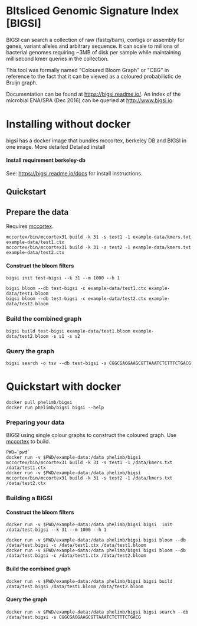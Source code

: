 # BItsliced Genomic Signature Index [BIGSI]
<!--[![Build Status](https://travis-ci.org/Phelimb/bigsi.svg)](https://travis-ci.org/Phelimb/bigsi)-->

BIGSI can search a collection of raw (fastq/bam), contigs or assembly for genes, variant alleles and arbitrary sequence. It can scale to millions of bacterial genomes requiring ~3MB of disk per sample while maintaining millisecond kmer queries in the collection.

This tool was formally named "Coloured Bloom Graph" or "CBG" in reference to the fact that it can be viewed as a coloured probabilistic de Bruijn graph.


Documentation can be found at https://bigsi.readme.io/. 
An index of the microbial ENA/SRA (Dec 2016) can be queried at http://www.bigsi.io. 

# Installing without docker

bigsi has a docker image that bundles mccortex, berkeley DB and BIGSI in one image. More detailed Detailed install 

#### Install requirement berkeley-db

See: https://bigsi.readme.io/docs for install instructions. 

## Quickstart

## Prepare the data

Requires [mccortex](github.com/mcveanlab/mccortex). 

	mccortex/bin/mccortex31 build -k 31 -s test1 -1 example-data/kmers.txt example-data/test1.ctx
	mccortex/bin/mccortex31 build -k 31 -s test2 -1 example-data/kmers.txt example-data/test2.ctx

#### Construct the bloom filters

	bigsi init test-bigsi --k 31 --m 1000 --h 1

	bigsi bloom --db test-bigsi -c example-data/test1.ctx example-data/test1.bloom
	bigsi bloom --db test-bigsi -c example-data/test2.ctx example-data/test2.bloom
	
### Build the combined graph

	bigsi build test-bigsi example-data/test1.bloom example-data/test2.bloom -s s1 -s s2

### Query the graph
	bigsi search -o tsv --db test-bigsi -s CGGCGAGGAAGCGTTAAATCTCTTTCTGACG

	

# Quickstart with docker

	docker pull phelimb/bigsi
	docker run phelimb/bigsi bigsi --help
	
### Preparing your data

BIGSI using single colour graphs to construct the coloured graph. 
Use [mccortex](https://github.com/mcveanlab/mccortex) to build. 
	
	PWD=`pwd`
	docker run -v $PWD/example-data:/data phelimb/bigsi mccortex/bin/mccortex31 build -k 31 -s test1 -1 /data/kmers.txt /data/test1.ctx
	docker run -v $PWD/example-data:/data phelimb/bigsi mccortex/bin/mccortex31 build -k 31 -s test2 -1 /data/kmers.txt /data/test2.ctx

### Building a BIGSI

#### Construct the bloom filters

	docker run -v $PWD/example-data:/data phelimb/bigsi bigsi  init /data/test.bigsi --k 31 --m 1000 --h 1

	docker run -v $PWD/example-data:/data phelimb/bigsi bigsi bloom --db /data/test.bigsi -c /data/test1.ctx /data/test1.bloom	
	docker run -v $PWD/example-data:/data phelimb/bigsi bigsi bloom --db /data/test.bigsi -c /data/test1.ctx /data/test2.bloom	
#### Build the combined graph
	docker run -v $PWD/example-data:/data phelimb/bigsi bigsi build /data/test.bigsi /data/test1.bloom /data/test2.bloom

#### Query the graph
	docker run -v $PWD/example-data:/data phelimb/bigsi bigsi search --db /data/test.bigsi -s CGGCGAGGAAGCGTTAAATCTCTTTCTGACG
	


